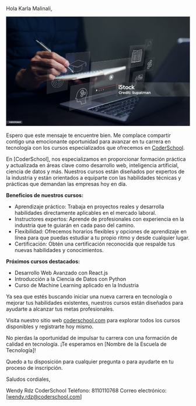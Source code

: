 Hola Karla Malinali,

![](coderschool.jpg)


Espero que este mensaje te encuentre bien. Me complace compartir contigo una emocionante oportunidad para avanzar en tu carrera en tecnología con los cursos especializados que ofrecemos en [CoderSchool](CoderSchool).

En [CoderSchool], nos especializamos en proporcionar formación práctica y actualizada en áreas clave como desarrollo web, inteligencia artificial, ciencia de datos y más. Nuestros cursos están diseñados por expertos de la industria y están orientados a equiparte con las habilidades técnicas y prácticas que demandan las empresas hoy en día.

**Beneficios de nuestros cursos:**

- Aprendizaje práctico: Trabaja en proyectos reales y desarrolla habilidades directamente aplicables en el mercado laboral.
- Instructores expertos: Aprende de profesionales con experiencia en la industria que te guiarán en cada paso del camino.
- Flexibilidad: Ofrecemos horarios flexibles y opciones de aprendizaje en línea para que puedas estudiar a tu propio ritmo y desde cualquier lugar.
- Certificación: Obtén una certificación reconocida que respalde tus nuevas habilidades y conocimientos.

**Próximos cursos destacados:**

- Desarrollo Web Avanzado con React.js
- Introducción a la Ciencia de Datos con Python
- Curso de Machine Learning aplicado en la Industria

Ya sea que estés buscando iniciar una nueva carrera en tecnología o mejorar tus habilidades existentes, nuestros cursos están diseñados para ayudarte a alcanzar tus metas profesionales.

Visita nuestro sitio web [coderschool.com](http://codershool.com) para explorar todos los cursos disponibles y registrarte hoy mismo.

No pierdas la oportunidad de impulsar tu carrera con una formación de calidad en tecnología. ¡Te esperamos en [Nombre de la Escuela de Tecnología]!

Quedo a tu disposición para cualquier pregunta o para ayudarte en tu proceso de inscripción.

Saludos cordiales,

Wendy Rdz
CoderSchool
Teléfono: 8110110768
Correo electrónico: [wendy.rdz@coderschool.com]
